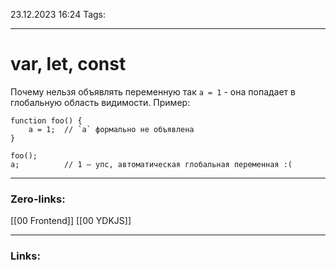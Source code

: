 23.12.2023 16:24
Tags:

---
# var, let, const
Почему нельзя объявлять переменную так
`a = 1` - она попадает в глобальную область видимости.
Пример:
```
function foo() {
	a = 1;	// `a` формально не объявлена
}

foo();
a;			// 1 — упс, автоматическая глобальная переменная :(
```

---
### Zero-links:
[[00 Frontend]] [[00 YDKJS]]

---
### Links: